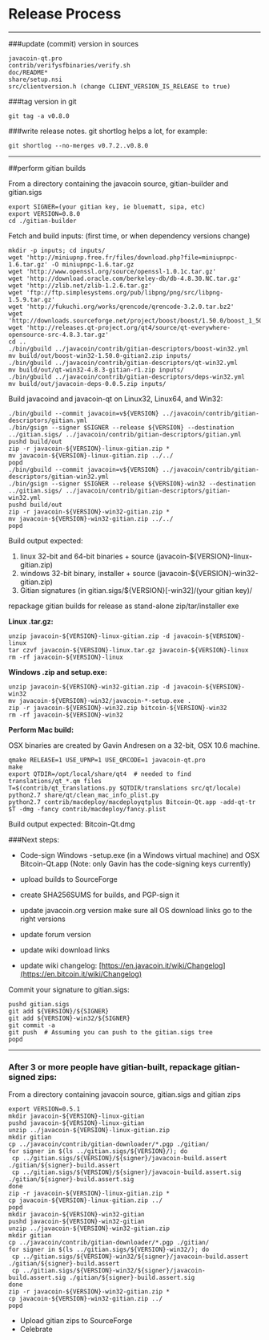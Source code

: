 Release Process
====================

* * *

###update (commit) version in sources


	javacoin-qt.pro
	contrib/verifysfbinaries/verify.sh
	doc/README*
	share/setup.nsi
	src/clientversion.h (change CLIENT_VERSION_IS_RELEASE to true)

###tag version in git

	git tag -a v0.8.0

###write release notes. git shortlog helps a lot, for example:

	git shortlog --no-merges v0.7.2..v0.8.0

* * *

##perform gitian builds

 From a directory containing the javacoin source, gitian-builder and gitian.sigs
  
	export SIGNER=(your gitian key, ie bluematt, sipa, etc)
	export VERSION=0.8.0
	cd ./gitian-builder

 Fetch and build inputs: (first time, or when dependency versions change)

	mkdir -p inputs; cd inputs/
	wget 'http://miniupnp.free.fr/files/download.php?file=miniupnpc-1.6.tar.gz' -O miniupnpc-1.6.tar.gz
	wget 'http://www.openssl.org/source/openssl-1.0.1c.tar.gz'
	wget 'http://download.oracle.com/berkeley-db/db-4.8.30.NC.tar.gz'
	wget 'http://zlib.net/zlib-1.2.6.tar.gz'
	wget 'ftp://ftp.simplesystems.org/pub/libpng/png/src/libpng-1.5.9.tar.gz'
	wget 'http://fukuchi.org/works/qrencode/qrencode-3.2.0.tar.bz2'
	wget 'http://downloads.sourceforge.net/project/boost/boost/1.50.0/boost_1_50_0.tar.bz2'
	wget 'http://releases.qt-project.org/qt4/source/qt-everywhere-opensource-src-4.8.3.tar.gz'
	cd ..
	./bin/gbuild ../javacoin/contrib/gitian-descriptors/boost-win32.yml
	mv build/out/boost-win32-1.50.0-gitian2.zip inputs/
	./bin/gbuild ../javacoin/contrib/gitian-descriptors/qt-win32.yml
	mv build/out/qt-win32-4.8.3-gitian-r1.zip inputs/
	./bin/gbuild ../javacoin/contrib/gitian-descriptors/deps-win32.yml
	mv build/out/javacoin-deps-0.0.5.zip inputs/

 Build javacoind and javacoin-qt on Linux32, Linux64, and Win32:
  
	./bin/gbuild --commit javacoin=v${VERSION} ../javacoin/contrib/gitian-descriptors/gitian.yml
	./bin/gsign --signer $SIGNER --release ${VERSION} --destination ../gitian.sigs/ ../javacoin/contrib/gitian-descriptors/gitian.yml
	pushd build/out
	zip -r javacoin-${VERSION}-linux-gitian.zip *
	mv javacoin-${VERSION}-linux-gitian.zip ../../
	popd
	./bin/gbuild --commit javacoin=v${VERSION} ../javacoin/contrib/gitian-descriptors/gitian-win32.yml
	./bin/gsign --signer $SIGNER --release ${VERSION}-win32 --destination ../gitian.sigs/ ../javacoin/contrib/gitian-descriptors/gitian-win32.yml
	pushd build/out
	zip -r javacoin-${VERSION}-win32-gitian.zip *
	mv javacoin-${VERSION}-win32-gitian.zip ../../
	popd

  Build output expected:

  1. linux 32-bit and 64-bit binaries + source (javacoin-${VERSION}-linux-gitian.zip)
  2. windows 32-bit binary, installer + source (javacoin-${VERSION}-win32-gitian.zip)
  3. Gitian signatures (in gitian.sigs/${VERSION}[-win32]/(your gitian key)/

repackage gitian builds for release as stand-alone zip/tar/installer exe

**Linux .tar.gz:**

	unzip javacoin-${VERSION}-linux-gitian.zip -d javacoin-${VERSION}-linux
	tar czvf javacoin-${VERSION}-linux.tar.gz javacoin-${VERSION}-linux
	rm -rf javacoin-${VERSION}-linux

**Windows .zip and setup.exe:**

	unzip javacoin-${VERSION}-win32-gitian.zip -d javacoin-${VERSION}-win32
	mv javacoin-${VERSION}-win32/javacoin-*-setup.exe .
	zip -r javacoin-${VERSION}-win32.zip bitcoin-${VERSION}-win32
	rm -rf javacoin-${VERSION}-win32

**Perform Mac build:**

  OSX binaries are created by Gavin Andresen on a 32-bit, OSX 10.6 machine.

	qmake RELEASE=1 USE_UPNP=1 USE_QRCODE=1 javacoin-qt.pro
	make
	export QTDIR=/opt/local/share/qt4  # needed to find translations/qt_*.qm files
	T=$(contrib/qt_translations.py $QTDIR/translations src/qt/locale)
	python2.7 share/qt/clean_mac_info_plist.py
	python2.7 contrib/macdeploy/macdeployqtplus Bitcoin-Qt.app -add-qt-tr $T -dmg -fancy contrib/macdeploy/fancy.plist

 Build output expected: Bitcoin-Qt.dmg

###Next steps:

* Code-sign Windows -setup.exe (in a Windows virtual machine) and
  OSX Bitcoin-Qt.app (Note: only Gavin has the code-signing keys currently)

* upload builds to SourceForge

* create SHA256SUMS for builds, and PGP-sign it

* update javacoin.org version
  make sure all OS download links go to the right versions

* update forum version

* update wiki download links

* update wiki changelog: [https://en.javacoin.it/wiki/Changelog](https://en.bitcoin.it/wiki/Changelog)

Commit your signature to gitian.sigs:

	pushd gitian.sigs
	git add ${VERSION}/${SIGNER}
	git add ${VERSION}-win32/${SIGNER}
	git commit -a
	git push  # Assuming you can push to the gitian.sigs tree
	popd

-------------------------------------------------------------------------

### After 3 or more people have gitian-built, repackage gitian-signed zips:

From a directory containing javacoin source, gitian.sigs and gitian zips

	export VERSION=0.5.1
	mkdir javacoin-${VERSION}-linux-gitian
	pushd javacoin-${VERSION}-linux-gitian
	unzip ../javacoin-${VERSION}-linux-gitian.zip
	mkdir gitian
	cp ../javacoin/contrib/gitian-downloader/*.pgp ./gitian/
	for signer in $(ls ../gitian.sigs/${VERSION}/); do
	 cp ../gitian.sigs/${VERSION}/${signer}/javacoin-build.assert ./gitian/${signer}-build.assert
	 cp ../gitian.sigs/${VERSION}/${signer}/javacoin-build.assert.sig ./gitian/${signer}-build.assert.sig
	done
	zip -r javacoin-${VERSION}-linux-gitian.zip *
	cp javacoin-${VERSION}-linux-gitian.zip ../
	popd
	mkdir javacoin-${VERSION}-win32-gitian
	pushd javacoin-${VERSION}-win32-gitian
	unzip ../javacoin-${VERSION}-win32-gitian.zip
	mkdir gitian
	cp ../javacoin/contrib/gitian-downloader/*.pgp ./gitian/
	for signer in $(ls ../gitian.sigs/${VERSION}-win32/); do
	 cp ../gitian.sigs/${VERSION}-win32/${signer}/javacoin-build.assert ./gitian/${signer}-build.assert
	 cp ../gitian.sigs/${VERSION}-win32/${signer}/javacoin-build.assert.sig ./gitian/${signer}-build.assert.sig
	done
	zip -r javacoin-${VERSION}-win32-gitian.zip *
	cp javacoin-${VERSION}-win32-gitian.zip ../
	popd

- Upload gitian zips to SourceForge
- Celebrate 
